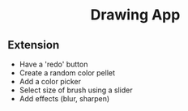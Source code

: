 <h1 align="center">Drawing App</h1>

## Extension

- Have a 'redo' button
- Create a random color pellet
- Add a color picker
- Select size of brush using a slider
- Add effects (blur, sharpen)
